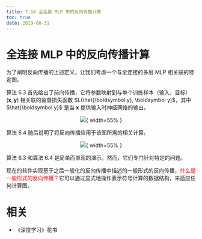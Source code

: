 ```yaml
---
title: 7.14 全连接 MLP 中的反向传播计算
toc: true
date: 2019-08-31
---
```



# 全连接 MLP 中的反向传播计算


为了阐明反向传播的上述定义，让我们考虑一个与全连接的多层 MLP 相关联的特定图。

算法 6.3 首先给出了前向传播，它将参数映射到与单个训练样本（输入，目标） $(\boldsymbol x,\boldsymbol y)$ 相关联的监督损失函数 $L(\hat{\boldsymbol y}, \boldsymbol y)$，其中 $\hat{\boldsymbol y}$ 是当 $\boldsymbol x$ 提供输入时神经网络的输出。



<center>

![](http://images.iterate.site/blog/image/20190712/sWEzaBHQYgCf.png?imageslim){ width=55% }

</center>


算法 6.4 随后说明了将反向传播应用于该图所需的相关计算。



<center>

![](http://images.iterate.site/blog/image/20190712/uASwJntePnAv.png?imageslim){ width=55% }

</center>


算法 6.3 和算法 6.4 是简单而直观的演示。然而，它们专门针对特定的问题。

现在的软件实现基于之后一般化的反向传播中描述的一般形式的反向传播，<span style="color:red;">什么是一般形式的反向传播？</span>它可以通过显式地操作表示符号计算的数据结构，来适应任何计算图。






# 相关

- 《深度学习》花书
